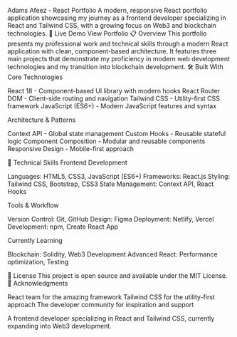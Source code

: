 Adams Afeez - React Portfolio
A modern, responsive React portfolio application showcasing my journey as a frontend developer specializing in React and Tailwind CSS, with a growing focus on Web3 and blockchain technologies.
🚀 Live Demo
View Portfolio
📋 Overview
This portfolio presents my professional work and technical skills through a modern React application with clean, component-based architecture. It features three main projects that demonstrate my proficiency in modern web development technologies and my transition into blockchain development.
🛠️ Built With
Core Technologies

React 18 - Component-based UI library with modern hooks
React Router DOM - Client-side routing and navigation
Tailwind CSS - Utility-first CSS framework
JavaScript (ES6+) - Modern JavaScript features and syntax

Architecture & Patterns

Context API - Global state management
Custom Hooks - Reusable stateful logic
Component Composition - Modular and reusable components
Responsive Design - Mobile-first approach



🔧 Technical Skills
Frontend Development

Languages: HTML5, CSS3, JavaScript (ES6+)
Frameworks: React.js
Styling: Tailwind CSS, Bootstrap, CSS3
State Management: Context API, React Hooks

Tools & Workflow

Version Control: Git, GitHub
Design: Figma
Deployment: Netlify, Vercel
Development: npm, Create React App

Currently Learning

Blockchain: Solidity, Web3 Development
Advanced React: Performance optimization, Testing


📄 License
This project is open source and available under the MIT License.
🙏 Acknowledgments

React team for the amazing framework
Tailwind CSS for the utility-first approach
The developer community for inspiration and support


A frontend developer specializing in React and Tailwind CSS, currently expanding into Web3 development.